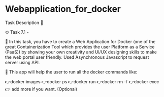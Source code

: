 # Webapplication_for_docker

Task Description 📄

⚙️ Task 7.1 -

📌 In this task, you have to create a Web Application for Docker (one of the great Containerization Tool which provides the user Platform as a Service (PaaS)) by showing your own creativity and UI/UX designing skills to make the web portal user friendly.
Used Asynchronous Javascript to request server using API.

📌 This app will help the user to run all the docker commands like:
 
 👉docker images
 👉docker ps
 👉docker run
 👉docker rm -f
 👉docker exec
 👉 add more if you want. (Optional) 



